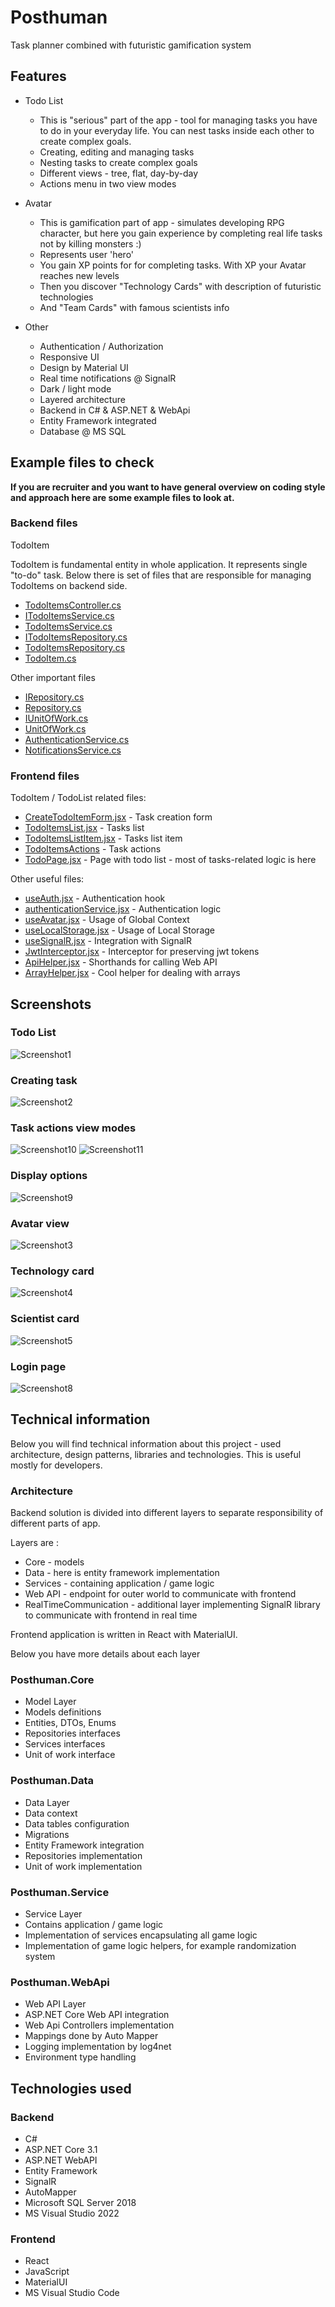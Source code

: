 # Posthuman
Task planner combined with futuristic gamification system

## Features
- Todo List 
  - This is "serious" part of the app - tool for managing tasks you have to do in your everyday life. You can nest tasks inside each other to create complex goals. 
  - Creating, editing and managing tasks
  - Nesting tasks to create complex goals
  - Different views - tree, flat, day-by-day
  - Actions menu in two view modes
  
- Avatar
  - This is gamification part of app - simulates developing RPG character, but here you gain experience by completing real life tasks not by killing monsters :)
  - Represents user 'hero'
  - You gain XP points for for completing tasks. With XP your Avatar reaches new levels
  - Then you discover "Technology Cards" with description of futuristic technologies
  - And "Team Cards" with famous scientists info 

- Other
  - Authentication / Authorization
  - Responsive UI
  - Design by Material UI
  - Real time notifications @ SignalR
  - Dark / light mode
  - Layered architecture
  - Backend in C# & ASP.NET & WebApi
  - Entity Framework integrated
  - Database @ MS SQL 

## Example files to check 
**If you are recruiter and you want to have general overview on coding style and approach here are some example files to look at.**

### Backend files
TodoItem 

TodoItem is fundamental entity in whole application. It represents single "to-do" task. Below there is set of files that are responsible for managing TodoItems on backend side. 

- [TodoItemsController.cs](https://github.com/ArekWiacek/Posthuman/blob/master/Backend/Posthuman.WebApi/Controllers/TodoItemsController.cs)
- [ITodoItemsService.cs](https://github.com/ArekWiacek/Posthuman/blob/master/Backend/Posthuman.Core/Services/ITodoItemsService.cs)
- [TodoItemsService.cs](https://github.com/ArekWiacek/Posthuman/blob/master/Backend/Posthuman.Services/TodoItemsService.cs)
- [ITodoItemsRepository.cs](https://github.com/ArekWiacek/Posthuman/blob/master/Backend/Posthuman.Core/Repositories/ITodoItemsRepository.cs)
- [TodoItemsRepository.cs](https://github.com/ArekWiacek/Posthuman/blob/master/Backend/Posthuman.Data/Repositories/TodoItemsRepository.cs)
- [TodoItem.cs](https://github.com/ArekWiacek/Posthuman/blob/master/Backend/Posthuman.Core/Models/Entities/TodoItem.cs)

Other important files
- [IRepository.cs](https://github.com/ArekWiacek/Posthuman/blob/master/Backend/Posthuman.Core/Repositories/IRepository.cs)
- [Repository.cs](https://github.com/ArekWiacek/Posthuman/blob/master/Backend/Posthuman.Data/Repositories/Repository.cs)
- [IUnitOfWork.cs](https://github.com/ArekWiacek/Posthuman/blob/master/Backend/Posthuman.Core/IUnitOfWork.cs)
- [UnitOfWork.cs](https://github.com/ArekWiacek/Posthuman/blob/master/Backend/Posthuman.Data/UnitOfWork.cs)
- [AuthenticationService.cs](https://github.com/ArekWiacek/Posthuman/blob/master/Backend/Posthuman.Services/AuthenticationService.cs)
- [NotificationsService.cs](https://github.com/ArekWiacek/Posthuman/blob/master/Backend/Posthuman.Services/NotificationsService.cs)

### Frontend files
TodoItem / TodoList related files:
- [CreateTodoItemForm.jsx](https://github.com/ArekWiacek/Posthuman/blob/master/Frontend/src/components/TodoItem/Forms/CreateTodoItemForm.jsx) - Task creation form
- [TodoItemsList.jsx](https://github.com/ArekWiacek/Posthuman/blob/master/Frontend/src/components/TodoItem/TodoItemsList/TodoItemsList.jsx) - Tasks list
- [TodoItemsListItem.jsx](https://github.com/ArekWiacek/Posthuman/blob/master/Frontend/src/components/TodoItem/TodoItemsList/TodoItemsListItem.jsx) - Tasks list item
- [TodoItemsActions](https://github.com/ArekWiacek/Posthuman/tree/master/Frontend/src/components/TodoItem/Actions) - Task actions
- [TodoPage.jsx](https://github.com/ArekWiacek/Posthuman/blob/master/Frontend/src/Pages/TodoPage.jsx) - Page with todo list - most of tasks-related logic is here

Other useful files:
- [useAuth.jsx](https://github.com/ArekWiacek/Posthuman/blob/master/Frontend/src/Hooks/useAuth.jsx) - Authentication hook
- [authenticationService.jsx](https://github.com/ArekWiacek/Posthuman/blob/master/Frontend/src/Services/authenticationService.js) - Authentication logic
- [useAvatar.jsx](https://github.com/ArekWiacek/Posthuman/blob/master/Frontend/src/Hooks/useAvatar.jsx) - Usage of Global Context
- [useLocalStorage.jsx](https://github.com/ArekWiacek/Posthuman/blob/master/Frontend/src/Hooks/useLocalStorage.jsx) - Usage of Local Storage
- [useSignalR.jsx](https://github.com/ArekWiacek/Posthuman/blob/master/Frontend/src/Hooks/useSignalR.jsx) - Integration with SignalR
- [JwtInterceptor.jsx](https://github.com/ArekWiacek/Posthuman/blob/master/Frontend/src/Interceptors/JwtInterceptor.jsx) - Interceptor for preserving jwt tokens
- [ApiHelper.jsx](https://github.com/ArekWiacek/Posthuman/blob/master/Frontend/src/Utilities/ApiHelper.jsx) - Shorthands for calling Web API 
- [ArrayHelper.jsx](https://github.com/ArekWiacek/Posthuman/blob/master/Frontend/src/Utilities/ArrayHelper.js) - Cool helper for dealing with arrays


## Screenshots

### Todo List
![Screenshot1](https://user-images.githubusercontent.com/10595928/157107573-4ac8352e-f748-439a-998d-302beced0a31.png)

### Creating task
![Screenshot2](https://user-images.githubusercontent.com/10595928/157107735-6b7b6294-8b7c-44c0-b57f-77486610f6a7.png)

### Task actions view modes
![Screenshot10](https://user-images.githubusercontent.com/10595928/157114498-839eb5a2-713c-41d8-9cdf-37d78a0d4367.png)
![Screenshot11](https://user-images.githubusercontent.com/10595928/157114510-5ea67fee-b709-4ead-b936-95234acf9a19.png)

### Display options
![Screenshot9](https://user-images.githubusercontent.com/10595928/157114544-1597e70c-599e-4144-a7ef-21ef21b37431.png)

### Avatar view
![Screenshot3](https://user-images.githubusercontent.com/10595928/157107785-fde5e64a-3409-44cc-b095-327cf8ae160e.png)

### Technology card
![Screenshot4](https://user-images.githubusercontent.com/10595928/157107820-5ee850a9-ded8-4578-b591-b44ea4ffb6f1.png)

### Scientist card
![Screenshot5](https://user-images.githubusercontent.com/10595928/157107843-05b347bd-b7f7-48a3-b8ee-efbbeade2867.png)

### Login page
![Screenshot8](https://user-images.githubusercontent.com/10595928/157114835-e5a2e5f1-4277-4f0a-962c-67b8dae62983.png)


## Technical information

Below you will find technical information about this project - used architecture, design patterns, libraries and technologies. This is useful mostly for developers.

### Architecture

Backend solution is divided into different layers to separate responsibility of different parts of app. 

Layers are : 
- Core - models
- Data - here is entity framework implementation
- Services - containing application / game logic 
- Web API - endpoint for outer world to communicate with frontend 
- RealTimeCommunication - additional layer implementing SignalR library to communicate with frontend in real time 

Frontend application is written in React with MaterialUI.

Below you have more details about each layer

### Posthuman.Core
* Model Layer
* Models definitions
* Entities, DTOs, Enums
* Repositories interfaces 
* Services interfaces
* Unit of work interface

### Posthuman.Data
* Data Layer
* Data context
* Data tables configuration
* Migrations
* Entity Framework integration
* Repositories implementation
* Unit of work implementation

### Posthuman.Service
* Service Layer
* Contains application / game logic
* Implementation of services encapsulating all game logic
* Implementation of game logic helpers, for example randomization system

### Posthuman.WebApi
* Web API Layer
* ASP.NET Core Web API integration
* Web Api Controllers implementation
* Mappings done by Auto Mapper
* Logging implementation by log4net
* Environment type handling

## Technologies used

### Backend
- C#
- ASP.NET Core 3.1
- ASP.NET WebAPI
- Entity Framework
- SignalR
- AutoMapper
- Microsoft SQL Server 2018
- MS Visual Studio 2022

### Frontend
- React
- JavaScript
- MaterialUI
- MS Visual Studio Code
